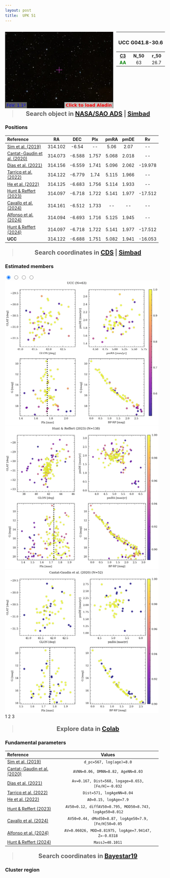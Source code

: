 ```yaml
---
layout: post
title:  UPK 51
---
```

<div style="display: flex; justify-content: space-between; width:720px;height:250px">
<div style="text-align: center;">

<!-- Static image + data attributes for FOV and target -->
<img id="aladin_img"
     data-umami-event="aladin_load"
     src="https://raw.githubusercontent.com/ucc23/Q1N/main/plots/upk51_aladin.webp"
     alt="Click to load Aladin Lite" 
     style="width:355px;height:250px; cursor: pointer;"
     data-fov="0.89" 
     data-target="314.122 -6.688"/>
<!-- Div to contain Aladin Lite viewer -->
<div id="aladin-lite-div" style="width:355px;height:250px;display:none;"></div>
<!-- Aladin Lite script (will be loaded after the image is clicked) -->
<script src="{{ site.baseurl }}/scripts/aladin_load.js"></script>

</div>
<!-- Left block -->

<table style="width:355px;height:250px;">
  <!-- Row 1 (title) -->
  <tr>
    <td colspan="5"><h3>UCC G041.8-30.6</h3></td>
  </tr>
  <!-- Row 2 -->
  <tr>
    <th style="text-align: center;"><a href="https://ucc.ar/faq#what-is-the-c3-parameter" title="Combined class">C3</a></th>
    <th style="text-align: center;"><div title="Stars with membership probability >50%">N_50</div></th>
    <th style="text-align: center;"><div title="Radius that contains half the members [arcmin]">r_50</div></th>
  </tr>
  <!-- Row 3 -->
  <tr>
    <td style="text-align: center;"><span style="color: green; font-weight: bold;">A</span><span style="color: green; font-weight: bold;">A</span></td>
    <td style="text-align: center;">63</td>
    <td style="text-align: center;">26.7</td>
  </tr>
</table>
</div>

> <p style="text-align:center; font-weight: bold; font-size:20px">Search object in <a data-umami-event="nasa_search" href="https://ui.adsabs.harvard.edu/search/q=%20collection%3Aastronomy%20body%3A%22UPK%2051%22&sort=date%20desc%2C%20bibcode%20desc&p_=0" target="_blank">NASA/SAO ADS</a> | <a data-umami-event="simbad_search" href="https://simbad.cds.unistra.fr/simbad/sim-id-refs?Ident=upk51" target="_blank">Simbad</a></p>


### Positions

| Reference    | RA    | DEC   | Plx  | pmRA  | pmDE   |  Rv  |
| :---         | :---: | :---: | :---: | :---: | :---: | :---: |
|[Sim et al. (2019)](https://ui.adsabs.harvard.edu/abs/2019JKAS...52..145S) | 314.102 | -6.54 | -- | 5.06 | 2.07 | -- |
|[Cantat-Gaudin et al. (2020)](https://ui.adsabs.harvard.edu/abs/2020A%26A...640A...1C) | 314.073 | -6.588 | 1.757 | 5.068 | 2.018 | -- |
|[Dias et al. (2021)](https://ui.adsabs.harvard.edu/abs/2021MNRAS.504..356D) | 314.156 | -6.559 | 1.741 | 5.096 | 2.062 | -19.978 |
|[Tarricq et al. (2022)](https://ui.adsabs.harvard.edu/abs/2022A%26A...659A..59T) | 314.122 | -6.779 | 1.74 | 5.115 | 1.966 | -- |
|[He et al. (2022)](https://ui.adsabs.harvard.edu/abs/2022ApJS..262....7H) | 314.125 | -6.683 | 1.756 | 5.114 | 1.933 | -- |
|[Hunt & Reffert (2023)](https://ui.adsabs.harvard.edu/abs/2023A%26A...673A.114H) | 314.097 | -6.718 | 1.722 | 5.141 | 1.977 | -17.512 |
|[Cavallo et al. (2024)](https://ui.adsabs.harvard.edu/abs/2024AJ....167...12C) | 314.161 | -6.512 | 1.733 | -- | -- | -- |
|[Alfonso et al. (2024)](https://ui.adsabs.harvard.edu/abs/2024A%26A...689A..18A) | 314.094 | -6.693 | 1.716 | 5.125 | 1.945 | -- |
|[Hunt & Reffert (2024)](https://ui.adsabs.harvard.edu/abs/2024A%26A...686A..42H) | 314.097 | -6.718 | 1.722 | 5.141 | 1.977 | -17.512 |
| **UCC** |314.122 | -6.688 | 1.751 | 5.082 | 1.941 | -16.053 |

> <p style="text-align:center; font-weight: bold; font-size:20px">Search coordinates in <a data-umami-event="cds_coord_search" href="https://cdsportal.u-strasbg.fr/?target=314.122,-6.688" target="_blank">CDS</a> | <a data-umami-event="simbad_coord_search" href="https://simbad.cds.unistra.fr/mobile/object_list.html?coord=314.122%20-6.688&output=json&radius=5&userEntry=upk51" target="_blank">Simbad</a></p>

### Estimated members

<div class="carousel">
<input type="radio" name="radio-btn" id="slide1" checked>
<input type="radio" name="radio-btn" id="slide1">
<input type="radio" name="radio-btn" id="slide2">
<input type="radio" name="radio-btn" id="slide3">
<div class="slides">
<div class="slide">
<a href="https://raw.githubusercontent.com/ucc23/Q1N/main/plots/UCC/upk51.webp" target="_blank">
<img src="https://raw.githubusercontent.com/ucc23/Q1N/main/plots/UCC/upk51.webp" alt="UPK 51 UCC">
</a>
</div>
<div class="slide">
<a href="https://raw.githubusercontent.com/ucc23/Q1N/main/plots/HUNT23/upk51.webp" target="_blank">
<img src="https://raw.githubusercontent.com/ucc23/Q1N/main/plots/HUNT23/upk51.webp" alt="UPK 51 HUNT23">
</a>
</div>
<div class="slide">
<a href="https://raw.githubusercontent.com/ucc23/Q1N/main/plots/CANTAT20/upk51.webp" target="_blank">
<img src="https://raw.githubusercontent.com/ucc23/Q1N/main/plots/CANTAT20/upk51.webp" alt="UPK 51 CANTAT20">
</a>
</div>
</div>
<div class="indicators">
<label for="slide1">1</label>
<label for="slide2">2</label>
<label for="slide3">3</label>
</div>
</div>


> <p style="text-align:center; font-weight: bold; font-size:20px">Explore data in <a data-umami-event="colab" href="https://colab.research.google.com/github/ucc23/ucc/blob/main/assets/notebook.ipynb" target="_blank">Colab</a></p>


### Fundamental parameters

| Reference |  Values |
| :---      |  :---:  |
| [Sim et al. (2019)](https://ui.adsabs.harvard.edu/abs/2019JKAS...52..145S) | `d_pc=567, log(age)=8.0` |
| [Cantat-Gaudin et al. (2020)](https://ui.adsabs.harvard.edu/abs/2020A%26A...640A...1C) | `AVNN=0.06, DMNN=8.82, AgeNN=8.03` |
| [Dias et al. (2021)](https://ui.adsabs.harvard.edu/abs/2021MNRAS.504..356D) | `Av=0.167, Dist=568, logage=8.653, [Fe/H]=-0.032` |
| [Tarricq et al. (2022)](https://ui.adsabs.harvard.edu/abs/2022A%26A...659A..59T) | `Dist=571, logAgeNN=8.04` |
| [He et al. (2022)](https://ui.adsabs.harvard.edu/abs/2022ApJS..262....7H) | `A0=0.15, logAge=7.9` |
| [Hunt & Reffert (2023)](https://ui.adsabs.harvard.edu/abs/2023A%26A...673A.114H) | `AV50=0.12, diffAV50=0.795, MOD50=8.743, logAge50=8.012` |
| [Cavallo et al. (2024)](https://ui.adsabs.harvard.edu/abs/2024AJ....167...12C) | `AV50=0.44, dMod50=8.87, logAge50=7.9, [Fe/H]50=0.05` |
| [Alfonso et al. (2024)](https://ui.adsabs.harvard.edu/abs/2024A%26A...689A..18A) | `AV=0.06026, MOD=8.81975, logAge=7.94147, Z=-0.0318` |
| [Hunt & Reffert (2024)](https://ui.adsabs.harvard.edu/abs/2024A%26A...686A..42H) | `MassJ=40.1011` |

> <p style="text-align:center; font-weight: bold; font-size:20px">Search coordinates in <a data-umami-event="bayestar" href="http://argonaut.skymaps.info/query?lon=41.765%20&lat=-30.804&coordsys=gal&mapname=bayestar2019" target="_blank">Bayestar19</a></p>


### Cluster region

<html lang="en">
  <body>
    <center>
    <div id="plot-params"
         data-oc-name="upk51"
         data-ra-center="314.07"
         data-dec-center="-6.59"
         data-rad-deg="26.7"
         data-plx="1.751">
    </div>
    <div id="plot-container">
        <div id="plot"></div>
    </div>
    <script defer type="module" src="{{ site.baseurl }}/scripts/radec_scatter.js"></script>
    </center>
  </body>
</html>
<br>
